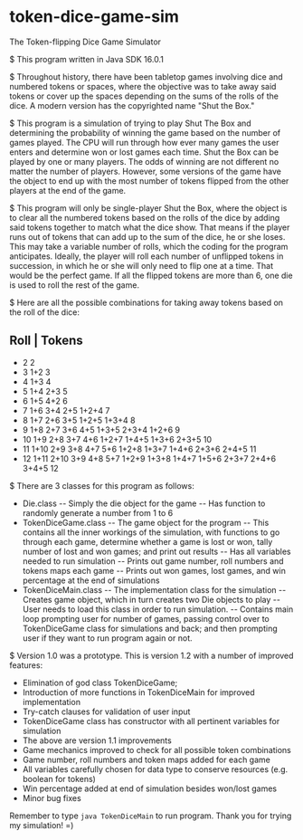 # token-dice-game-sim
The Token-flipping Dice Game Simulator

$ This program written in Java SDK 16.0.1

$ Throughout history, there have been tabletop games involving dice and numbered tokens or spaces, where the objective was to take away said tokens or cover up the spaces depending on the sums of the rolls of the dice.  A modern version has the copyrighted name "Shut the Box."

$ This program is a simulation of trying to play Shut The Box and determining the probability of winning the game based on the number of games played.  The CPU will run through how ever many games the user enters and determine won or lost games each time.  Shut the Box can be played by one or many players.  The odds of winning are not different no matter the number of players.  However, some versions of the game have the object to end up with the most number of tokens flipped from the other players at the end of the game.

$ This program will only be single-player Shut the Box, where the object is to clear all the numbered tokens based on the rolls of the dice by adding said tokens together to match what the dice show.  That means if the player runs out of tokens that can add up to the sum of the dice, he or she loses.  This may take a variable number of rolls, which the coding for the program anticipates.  Ideally, the player will roll each number of unflipped tokens in succession, in which he or she will only need to flip one at a time.  That would be the perfect game.  If all the flipped tokens are more than 6, one die is used to roll the rest of the game.

$ Here are all the possible combinations for taking away tokens based on the roll of the dice:

Roll | Tokens
-------------
- 2	  2
- 3	  1+2 3
- 4	  1+3 4
- 5	  1+4 2+3 5
- 6	  1+5 4+2 6
- 7	  1+6 3+4 2+5 1+2+4 7
- 8	  1+7 2+6 3+5 1+2+5 1+3+4 8
- 9	  1+8 2+7 3+6 4+5 1+3+5 2+3+4 1+2+6 9
- 10	  1+9 2+8 3+7 4+6 1+2+7 1+4+5 1+3+6 2+3+5 10
- 11	  1+10 2+9 3+8 4+7 5+6 1+2+8 1+3+7 1+4+6 2+3+6 2+4+5 11
- 12	  1+11 2+10 3+9 4+8 5+7 1+2+9 1+3+8 1+4+7 1+5+6 2+3+7 2+4+6 3+4+5 12

$ There are 3 classes for this program as follows:

- Die.class
  -- Simply the die object for the game
  -- Has function to randomly generate a number from 1 to 6
- TokenDiceGame.class
  -- The game object for the program
  -- This contains all the inner workings of the simulation, with functions to go through each game, determine whether a game is lost or won, tally number of lost and won games; and print out results
  -- Has all variables needed to run simulation
  -- Prints out game number, roll numbers and tokens maps each game
  -- Prints out won games, lost games, and win percentage at the end of simulations
- TokenDiceMain.class
  -- The implementation class for the simulation
  -- Creates game object, which in turn creates two Die objects to play
  -- User needs to load this class in order to run simulation.
  -- Contains main loop prompting user for number of games, passing control over to TokenDiceGame class for simulations and back; and then prompting user if they want to run program again or not.

$ Version 1.0 was a prototype.  This is version 1.2 with a number of improved features:
- Elimination of god class TokenDiceGame;
- Introduction of more functions in TokenDiceMain for improved implementation
- Try-catch clauses for validation of user input
- TokenDiceGame class has constructor with all pertinent variables for simulation
- The above are version 1.1 improvements
- Game mechanics improved to check for all possible token combinations
- Game number, roll numbers and token maps added for each game
- All variables carefully chosen for data type to conserve resources (e.g. boolean for tokens)
- Win percentage added at end of simulation besides won/lost games
- Minor bug fixes

Remember to type `java TokenDiceMain` to run program.  Thank you for trying my simulation! =)
